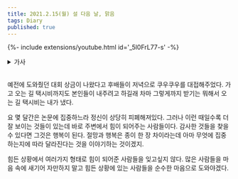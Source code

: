 ```yaml
---
title: 2021.2.15(월) 설 다음 날, 맑음
tags: Diary
published: true
---
```


<!--more-->

{%- include extensions/youtube.html id='_5l0FrL77-s' -%}

<details>
<summary>가사</summary>
<div markdown="1">

星さえもない夜に浮ぶ  
호시사에모나이요루니우카부  
별조차도 없는 밤에 떠오른  

花火のように眩しく美しくあれたら  
하나비노요오니마부시쿠우츠쿠시쿠아레타라  
불꽃과도 같이 눈부시게 아름답게 있을 수 있다면  

そう願う名も無きあだ花  
소오네가우나모나키아다바나  
그렇게 바라는 이름 없는 수꽃  

実は青いままに枯れてくだけ  
미와아오이마마니 카레테쿠다케  
열매는 푸르른 채 시들어갈 뿐  

何も変わらない過去に 呼吸も継げないのに  
나니모카와라나이카코니코큐우모츠게나이노니  
무엇도 변하지 않는 과거에 호흡도 하지 않는데  

心腸はまだ動いてるみたいだ  
신조우와마다우고이테루미타이다  
심장은 아직 움직이고 있는 듯해  

溺れて沈んだ今日を  
오보레테시즌다쿄오  
빠져서 가라앉은 오늘을  

掬い上げた腕  
스쿠이아게타우데  
건져주었던 팔  

ここに生きるReason それはあなたでした  
코코니이키루Reason 소레와아나타데시타  
이곳에 사는 이유 그것은 당신이었어요  

何度も迷って彷徨ってやっと出会って  
난도모마욧테사마욧테얏토데앗테  
몇 번이고 헤매고 방황하며 겨우 만나서  

you're the only one I believe in  
너는 내가 믿는 오직 단 한 사람이야  


そこにあなたがいた  
소코니아나타가이타  
그곳에 당신이 있었어  

ただそれだけで命は輝くから  
타다소레다케데이노치와카가야쿠카라  
그저 그것만으로 생명은 빛날테니까  

エンドロール待たずに席を立つ  
엔도로ー루마타즈니세키오타츠  
엔드롤을 기다리지 않고 자리를 떠  

ラストシーンはきっとたかが知れていると  
라스토신와킷토타카가시레테이루토  
마지막 장면은 분명 뻔할 거라고  

なのに飾らない日々を彩る台詞と  
나노니카자라나이히비오이로도루세리후토  
그런데도 꾸밈없는 나날을 색칠하는 대사와  

不器用に書き足してくシナリオ  
부키요오니카키타시테쿠시나리오  
어설프게 써나가는 시나리오  

いつしか願ってしまった  
이츠시카네갓테시맛타  
어느 새인가 바라고 말았어  

終わらせないで  
오와라세나이데  
끝내지 말아줘  

きっと魔法 地上に降りたオーロラ  
킷토마호우 치죠우니오리타오ー로라  
분명 마법 지상에 내려온 오로라  

咲き誇った砂漠の花  
사키호콧타사바쿠노하나  
흐드러지게 핀 사막의 꽃  

どんなどんな言葉も足んないな  
돈나돈나코토바모탄나이나  
어떤 어떠한 말도 부족해  

あなたを表すのは  
아나타오아라와스노와  
당신을 나타나게 하는 것은  

それでもね 届くまで 伝えたいよ たいよ  
소레데모네 토도쿠마데 츠타에타이요 타이요  
그래도 말야 닿을 때까지 전하고 싶어 싶어  

<br>

傷を作ったこと 目を逸らしていたこと  
키즈오츠쿳타코토메오소라시테이타코토  
상처를 낸 일 눈을 피하고 있던 일  

こぼれた雫が器にもどらないこと  
코보레타시즈쿠가우츠와니모도라나이코토  
흘러떨어지는 물방울이 그릇에 돌아가지 않은 일  

消えたくなった事 それも叶わないこと  
키에타쿠낫타코토 소레모카나와나이코토  
사라지고 싶어진 일 그것도 이루지 못한 일  

その全てに全てに意味をくれた  
소노스베테니스베테니이미오쿠레타  
그 모든 것에 모든 것에 의미를 주었어  

ここに生きるReason それはあなたでした  
코코니이키루Reason 소레와아나타데시타  
이곳에 사는 이유 그것은 당신이었어요  

何度も迷って彷徨ってやっと出会って  
난도모마욧테사마욧테얏토데앗테  
몇 번이고 헤매고 방황하며 겨우 만났어  

you're the only one I believe in  
너는 내가 믿는 오직 단 한 사람이야  

そしてあなたがいる  
소시테아나타가이루  
그리고 당신이 있어  

ただそれだけで命は輝くから  
타다소레다케데이노치와카가야쿠카라  
그저 그것만으로 생명은 빛날테니까  

ただそれだけで命は輝くから  
타다소레다케데이노치와카가야쿠카라  
그저 그것만으로 생명은 빛날테니까  

I've been looking for a reason  
난 이유를 쭉 찾고 있었고  

I just figured out the reason  
난 방금 그 이유를 찾았어요  

</div>
</details>

<br>

예전에 도와줬던 대회 상금이 나왔다고 후배들이 저녁으로 쿠우쿠우를 대접해주었다. 가고 오는 길 택시비까지도 본인들이 내주려고 하길래 차마 그렇게까지 받기는 뭐해서 오는 길 택시비는 내가 냈다.

요 몇 달간은 논문에 집중하느라 정신이 상당히 피폐해져있다. 그러나 이런 때일수록 더 잘 보이는 것들이 있는데 바로 주변에서 힘이 되어주는 사람들이다. 감사한 것들을 찾을 수 있다면 그것은 행복이 된다. 절망과 행복은 종이 한 장 차이라는데 아마 무엇에 집중하는지에 따라 달라진다는 것을 이야기하는 것이겠지.

힘든 상황에서 여러가지 형태로 힘이 되어준 사람들을 잊고싶지 않다. 많은 사람들을 마음 속에 새기어 자만하지 말고 힘든 상황에 있는 사람들을 순수한 마음으로 도와야겠다.